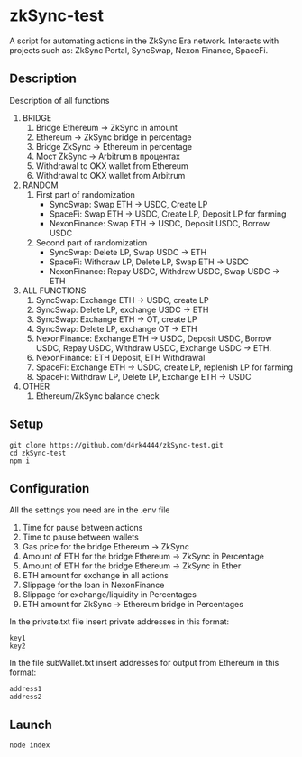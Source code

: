# zkSync-test   
A script for automating actions in the ZkSync Era network. Interacts with projects such as: ZkSync Portal, SyncSwap, Nexon Finance, SpaceFi.    

## Description
Description of all functions        

1. BRIDGE       
    1. Bridge Ethereum -> ZkSync in amount     
    2. Ethereum -> ZkSync bridge in percentage      
    3. Bridge ZkSync -> Ethereum in percentage  
    4. Мост ZkSync -> Arbitrum в процентах
    5. Withdrawal to OKX wallet from Ethereum     
    6. Withdrawal to OKX wallet from Arbitrum   
2. RANDOM       
    1. First part of randomization    
        - SyncSwap: Swap ETH -> USDC, Create LP     
        - SpaceFi: Swap ETH -> USDC, Create LP, Deposit LP for farming      
        - NexonFinance: Swap ETH -> USDC, Deposit USDC, Borrow USDC     
    2. Second part of randomization    
        - SyncSwap: Delete LP, Swap USDC -> ETH     
        - SpaceFi: Withdraw LP, Delete LP, Swap ETH -> USDC     
        - NexonFinance: Repay USDC, Withdraw USDC, Swap USDC -> ETH     
3. ALL FUNCTIONS      
    1. SyncSwap: Exchange ETH -> USDC, create LP    
    2. SyncSwap: Delete LP, exchange USDC -> ETH    
    3. SyncSwap: Exchange ETH -> OT, create LP    
    4. SyncSwap: Delete LP, exchange OT -> ETH    
    5. NexonFinance: Exchange ETH -> USDC, Deposit USDC, Borrow USDC, Repay USDC, Withdraw USDC, Exchange USDC -> ETH.    
    6. NexonFinance: ETH Deposit, ETH Withdrawal      
    7. SpaceFi: Exchange ETH -> USDC, create LP, replenish LP for farming     
    8. SpaceFi: Withdraw LP, Delete LP, Exchange ETH -> USDC    
4. OTHER    
    1. Ethereum/ZkSync balance check    
    
## Setup    
``` 
git clone https://github.com/d4rk4444/zkSync-test.git
cd zkSync-test
npm i
``` 

## Configuration    
All the settings you need are in the .env file      

1. Time for pause between actions          
2. Time to pause between wallets     
3. Gas price for the bridge Ethereum -> ZkSync   
4. Amount of ETH for the bridge Ethereum -> ZkSync in Percentage  
5. Amount of ETH for the bridge Ethereum -> ZkSync in Ether  
6. ETH amount for exchange in all actions  
7. Slippage for the loan in NexonFinance 
8. Slippage for exchange/liquidity in Percentages   
9. ETH amount for ZkSync -> Ethereum bridge in Percentages  

In the private.txt file insert private addresses in this format:     
```
key1
key2
```

In the file subWallet.txt insert addresses for output from Ethereum in this format:      
```
address1
address2
```
    
## Launch
```
node index
```